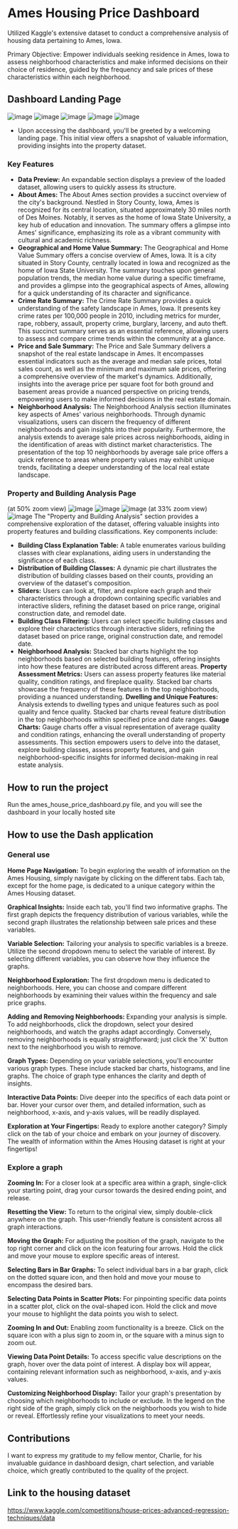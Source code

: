 # Ames Housing Price Dashboard

Utilized Kaggle's extensive dataset to conduct a comprehensive analysis of housing data pertaining to Ames, Iowa.

Primary Objective: Empower individuals seeking residence in Ames, Iowa to assess neighborhood characteristics and make informed decisions on their choice of residence, guided by the frequency and sale prices of these characteristics within each neighborhood.

## Dashboard Landing Page
![image](https://github.com/SteveDog16/Ames-Housing/assets/96502117/0ea5fcb3-2f04-4fd8-822c-479b57ea1348)
![image](https://github.com/SteveDog16/Ames-Housing/assets/96502117/291ec525-c1dd-4343-8431-033e1b74876b)
![image](https://github.com/SteveDog16/Ames-Housing/assets/96502117/e5211f6d-8d39-46c4-9201-3faf6c73a6e3)
![image](https://github.com/SteveDog16/Ames-Housing/assets/96502117/b2629f0e-96b7-4234-a456-5a7ce2838db3)
![image](https://github.com/SteveDog16/Ames-Housing/assets/96502117/62858b3c-5c99-4cf7-88d8-240641713556)


- Upon accessing the dashboard, you'll be greeted by a welcoming landing page. This initial view offers a snapshot of valuable information, providing insights into the property dataset.

### Key Features

- **Data Preview:** An expandable section displays a preview of the loaded dataset, allowing users to quickly assess its structure.
- **About Ames:** The About Ames section provides a succinct overview of the city's background. Nestled in Story County, Iowa, Ames is recognized for its central location, situated approximately 30 miles north of Des Moines. Notably, it serves as the home of Iowa State University, a key hub of education and innovation. The summary offers a glimpse into Ames' significance, emphasizing its role as a vibrant community with cultural and academic richness.
- **Geographical and Home Value Summary:** The Geographical and Home Value Summary offers a concise overview of Ames, Iowa. It is a city situated in Story County, centrally located in Iowa and recognized as the home of Iowa State University. The summary touches upon general population trends, the median home value during a specific timeframe, and provides a glimpse into the geographical aspects of Ames, allowing for a quick understanding of its character and significance.
- **Crime Rate Summary:** The Crime Rate Summary provides a quick understanding of the safety landscape in Ames, Iowa. It presents key crime rates per 100,000 people in 2010, including metrics for murder, rape, robbery, assault, property crime, burglary, larceny, and auto theft. This succinct summary serves as an essential reference, allowing users to assess and compare crime trends within the community at a glance.
- **Price and Sale Summary:** The Price and Sale Summary delivers a snapshot of the real estate landscape in Ames. It encompasses essential indicators such as the average and median sale prices, total sales count, as well as the minimum and maximum sale prices, offering a comprehensive overview of the market's dynamics. Additionally, insights into the average price per square foot for both ground and basement areas provide a nuanced perspective on pricing trends, empowering users to make informed decisions in the real estate domain.
- **Neighborhood Analysis:** The Neighborhood Analysis section illuminates key aspects of Ames' various neighborhoods. Through dynamic visualizations, users can discern the frequency of different neighborhoods and gain insights into their popularity. Furthermore, the analysis extends to average sale prices across neighborhoods, aiding in the identification of areas with distinct market characteristics. The presentation of the top 10 neighborhoods by average sale price offers a quick reference to areas where property values may exhibit unique trends, facilitating a deeper understanding of the local real estate landscape.

### Property and Building Analysis Page

(at 50% zoom view)
![image](https://github.com/SteveDog16/Ames-Housing/assets/96502117/7206fac5-5c9f-4006-9a0d-4a829e24881f)
![image](https://github.com/SteveDog16/Ames-Housing/assets/96502117/9b12b2ff-aa1f-48cd-a371-2c0d68e6189b)
![image](https://github.com/SteveDog16/Ames-Housing/assets/96502117/df424f08-9989-4025-9684-97112f86ce12)
(at 33% zoom view)
![image](https://github.com/SteveDog16/Ames-Housing/assets/96502117/57eb5455-58f6-4f40-9dcc-1ce4a838ad27)
The "Property and Building Analysis" section provides a comprehensive exploration of the dataset, offering valuable insights into property features and building classifications. Key components include:
- **Building Class Explanation Table:** A table enumerates various building classes with clear explanations, aiding users in understanding the significance of each class.
- **Distribution of Building Classes:** A dynamic pie chart illustrates the distribution of building classes based on their counts, providing an overview of the dataset's composition.
- **Sliders:** Users can look at, filter, and explore each graph and their characteristics through a dropdown containing specific variables and interactive sliders, refining the dataset based on price range, original construction date, and remodel date.
- **Building Class Filtering:** Users can select specific building classes and explore their characteristics through interactive sliders, refining the dataset based on price range, original construction date, and remodel date.
- **Neighborhood Analysis:** Stacked bar charts highlight the top neighborhoods based on selected building features, offering insights into how these features are distributed across different areas.
**Property Assessment Metrics:** Users can assess property features like material quality, condition ratings, and fireplace quality. Stacked bar charts showcase the frequency of these features in the top neighborhoods, providing a nuanced understanding.
**Dwelling and Unique Features:** Analysis extends to dwelling types and unique features such as pool quality and fence quality. Stacked bar charts reveal feature distribution in the top neighborhoods within specified price and date ranges.
**Gauge Charts:** Gauge charts offer a visual representation of average quality and condition ratings, enhancing the overall understanding of property assessments.
This section empowers users to delve into the dataset, explore building classes, assess property features, and gain neighborhood-specific insights for informed decision-making in real estate analysis.

## How to run the project

Run the ames_house_price_dashboard.py file, and you will see the dashboard in your locally hosted site

## How to use the Dash application

### General use

**Home Page Navigation:**
To begin exploring the wealth of information on the Ames Housing, simply navigate by clicking on the different tabs. Each tab, except for the home page, is dedicated to a unique category within the Ames Housing dataset.

**Graphical Insights:**
Inside each tab, you'll find two informative graphs. The first graph depicts the frequency distribution of various variables, while the second graph illustrates the relationship between sale prices and these variables.

**Variable Selection:**
Tailoring your analysis to specific variables is a breeze. Utilize the second dropdown menu to select the variable of interest. By selecting different variables, you can observe how they influence the graphs.

**Neighborhood Exploration:**
The first dropdown menu is dedicated to neighborhoods. Here, you can choose and compare different neighborhoods by examining their values within the frequency and sale price graphs.

**Adding and Removing Neighborhoods:**
Expanding your analysis is simple. To add neighborhoods, click the dropdown, select your desired neighborhoods, and watch the graphs adapt accordingly. Conversely, removing neighborhoods is equally straightforward; just click the 'X' button next to the neighborhood you wish to remove.

**Graph Types:**
Depending on your variable selections, you'll encounter various graph types. These include stacked bar charts, histograms, and line graphs. The choice of graph type enhances the clarity and depth of insights.

**Interactive Data Points:**
Dive deeper into the specifics of each data point or bar. Hover your cursor over them, and detailed information, such as neighborhood, x-axis, and y-axis values, will be readily displayed.

**Exploration at Your Fingertips:**
Ready to explore another category? Simply click on the tab of your choice and embark on your journey of discovery. The wealth of information within the Ames Housing dataset is right at your fingertips!

### Explore a graph

**Zooming In:**
For a closer look at a specific area within a graph, single-click your starting point, drag your cursor towards the desired ending point, and release.

**Resetting the View:**
To return to the original view, simply double-click anywhere on the graph. This user-friendly feature is consistent across all graph interactions.

**Moving the Graph:**
For adjusting the position of the graph, navigate to the top right corner and click on the icon featuring four arrows. Hold the click and move your mouse to explore specific areas of interest.

**Selecting Bars in Bar Graphs:**
To select individual bars in a bar graph, click on the dotted square icon, and then hold and move your mouse to encompass the desired bars.

**Selecting Data Points in Scatter Plots:**
For pinpointing specific data points in a scatter plot, click on the oval-shaped icon. Hold the click and move your mouse to highlight the data points you wish to select.

**Zooming In and Out:**
Enabling zoom functionality is a breeze. Click on the square icon with a plus sign to zoom in, or the square with a minus sign to zoom out.

**Viewing Data Point Details:**
To access specific value descriptions on the graph, hover over the data point of interest. A display box will appear, containing relevant information such as neighborhood, x-axis, and y-axis values.

**Customizing Neighborhood Display:**
Tailor your graph's presentation by choosing which neighborhoods to include or exclude. In the legend on the right side of the graph, simply click on the neighborhoods you wish to hide or reveal. Effortlessly refine your visualizations to meet your needs.

## Contributions
I want to express my gratitude to my fellow mentor, Charlie, for his invaluable guidance in dashboard design, chart selection, and variable choice, which greatly contributed to the quality of the project.

## Link to the housing dataset

https://www.kaggle.com/competitions/house-prices-advanced-regression-techniques/data
